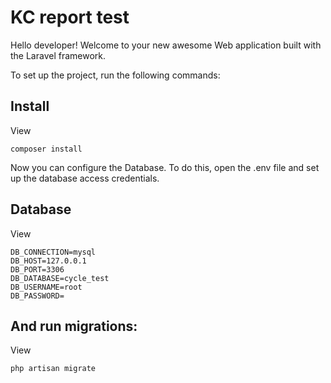 # KC report test
 Hello developer! Welcome to your new awesome Web application built with the Laravel framework.

 To set up the project, run the following commands:

## Install

View
```
composer install
```

Now you can configure the Database. To do this, open the .env file and set up the database access credentials.
## Database

View
```
DB_CONNECTION=mysql
DB_HOST=127.0.0.1
DB_PORT=3306
DB_DATABASE=cycle_test
DB_USERNAME=root
DB_PASSWORD=
```

## And run migrations:
View
```
php artisan migrate
```